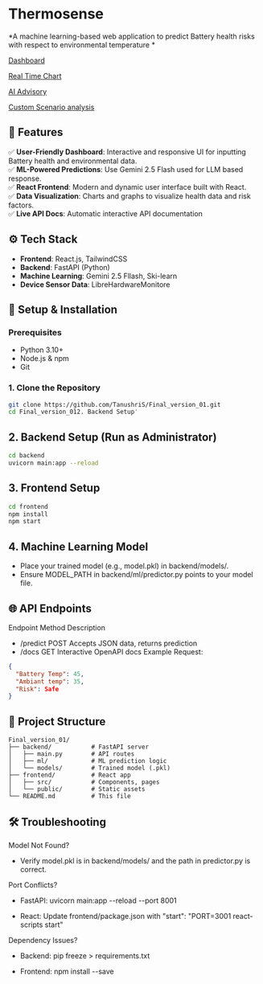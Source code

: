 # Thermosense  
*A machine learning-based web application to predict Battery health risks with respect to environmental temperature *  

[Dashboard](https://github.com/TanushriS/assets/blob/main/Final_version_01/dasboard.jpeg)

[Real Time Chart](https://github.com/TanushriS/assets/blob/main/Final_version_01/real%20time%20chart.jpeg)

[AI Advisory](https://github.com/TanushriS/assets/blob/main/Final_version_01/Ai%20advisory.jpeg)

[Custom Scenario analysis](https://github.com/TanushriS/assets/blob/main/Final_version_01/custom%20analysis.jpeg)

## 📌 Features  
✅ **User-Friendly Dashboard**: Interactive and responsive UI for inputting Battery health and environmental data.  
✅ **ML-Powered Predictions**: Use Gemini 2.5 Flash used for LLM based response.  
✅ **React Frontend**: Modern and dynamic user interface built with React.  
✅ **Data Visualization**: Charts and graphs to visualize health data and risk factors.  
✅ **Live API Docs**: Automatic interactive API documentation 


## ⚙️ Tech Stack  
- **Frontend**: React.js, TailwindCSS  
- **Backend**: FastAPI (Python)  
- **Machine Learning**: Gemini 2.5 Fllash, Ski-learn
- **Device Sensor Data**: LibreHardwareMonitore

## 🚀 Setup & Installation  

### Prerequisites  
- Python 3.10+  
- Node.js & npm  
- Git  

### 1. Clone the Repository  
```bash
git clone https://github.com/TanushriS/Final_version_01.git
cd Final_version_012. Backend Setup'
```

## 2. Backend Setup (Run as Administrator)
```bash
cd backend
uvicorn main:app --reload
```

## 3. Frontend Setup
```bash
cd frontend
npm install
npm start
```

## 4. Machine Learning Model
 - Place your trained model (e.g., model.pkl) in backend/models/.
 - Ensure MODEL_PATH in backend/ml/predictor.py points to your model file.


## 🌐 API Endpoints
Endpoint	Method	Description
 - /predict	POST	Accepts JSON data, returns prediction
 - /docs	GET	Interactive OpenAPI docs
Example Request:

```json
{
  "Battery Temp": 45,
  "Ambiant temp": 35,
  "Risk": Safe
}
```

## 📂 Project Structure
```text
Final_version_01/
├── backend/           # FastAPI server
│   ├── main.py        # API routes
│   ├── ml/            # ML prediction logic
│   └── models/        # Trained model (.pkl)
├── frontend/          # React app
│   ├── src/           # Components, pages
│   └── public/        # Static assets
└── README.md          # This file
```
## 🛠 Troubleshooting
Model Not Found?
 - Verify model.pkl is in backend/models/ and the path in predictor.py is correct.

Port Conflicts?

 - FastAPI: uvicorn main:app --reload --port 8001

 - React: Update frontend/package.json with "start": "PORT=3001 react-scripts start"

Dependency Issues?

 - Backend: pip freeze > requirements.txt

 - Frontend: npm install --save <package-name>
